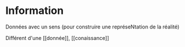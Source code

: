 # Information

Données avec un sens (pour construire une représeNtation de la réalité)


Différent d'une [[donnée]], [[conaissance]]

